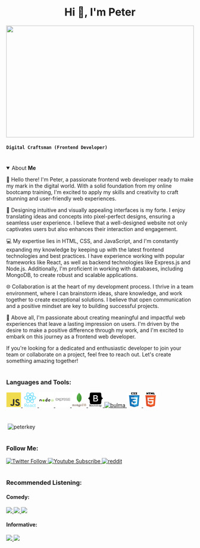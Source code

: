 <h1 align="center">Hi 👋, I'm Peter</h1>

<img src="https://media4.giphy.com/media/dw36yjtOAtuSZyxEJG/giphy.gif" width="100%" height="300">

**`Digital Craftsman (Frontend Developer)`**

#

<details open>
  <summary>About <strong>Me</strong></summary>


<p> 👋 Hello there! I'm Peter, a passionate frontend web developer ready to make my mark in the digital world. With a solid foundation from my online bootcamp training, I'm excited to apply my skills and creativity to craft stunning and user-friendly web experiences.

🎨 Designing intuitive and visually appealing interfaces is my forte. I enjoy translating ideas and concepts into pixel-perfect designs, ensuring a seamless user experience. I believe that a well-designed website not only captivates users but also enhances their interaction and engagement.

💻 My expertise lies in HTML, CSS, and JavaScript, and I'm constantly expanding my knowledge by keeping up with the latest frontend technologies and best practices. I have experience working with popular frameworks like React, as well as backend technologies like Express.js and Node.js. Additionally, I'm proficient in working with databases, including MongoDB, to create robust and scalable applications.

🌐 Collaboration is at the heart of my development process. I thrive in a team environment, where I can brainstorm ideas, share knowledge, and work together to create exceptional solutions. I believe that open communication and a positive mindset are key to building successful projects.

🌟 Above all, I'm passionate about creating meaningful and impactful web experiences that leave a lasting impression on users. I'm driven by the desire to make a positive difference through my work, and I'm excited to embark on this journey as a frontend web developer.

If you're looking for a dedicated and enthusiastic developer to join your team or collaborate on a project, feel free to reach out. Let's create something amazing together! </p>

</details>

#

<h3 align="left">Languages and Tools:</h3>
<p align="left"> 
  <a href="https://developer.mozilla.org/en-US/docs/Web/JavaScript" target="_blank" rel="noreferrer"> <img src="https://raw.githubusercontent.com/devicons/devicon/master/icons/javascript/javascript-original.svg" alt="javascript" width="40" height="40"/> </a>
  <a href="https://reactjs.org/" target="_blank" rel="noreferrer"> <img src="https://raw.githubusercontent.com/devicons/devicon/master/icons/react/react-original-wordmark.svg" alt="react" width="40" height="40"/> </a> 
  <a href="https://nodejs.org" target="_blank" rel="noreferrer"> <img src="https://raw.githubusercontent.com/devicons/devicon/master/icons/nodejs/nodejs-original-wordmark.svg" alt="nodejs" width="40" height="40"/> </a> 
  <a href="https://expressjs.com" target="_blank" rel="noreferrer"> <img src="https://raw.githubusercontent.com/devicons/devicon/master/icons/express/express-original-wordmark.svg" alt="express" width="40" height="40"/> </a> 
  <a href="https://www.mongodb.com/" target="_blank" rel="noreferrer"> <img src="https://raw.githubusercontent.com/devicons/devicon/master/icons/mongodb/mongodb-original-wordmark.svg" alt="mongodb" width="40" height="40"/> </a> 
  <a href="https://getbootstrap.com" target="_blank" rel="noreferrer"> <img src="https://raw.githubusercontent.com/devicons/devicon/master/icons/bootstrap/bootstrap-plain-wordmark.svg" alt="bootstrap" width="40" height="40"/> </a> 
  <a href="https://bulma.io/" target="_blank" rel="noreferrer"> <img src="https://raw.githubusercontent.com/gilbarbara/logos/804dc257b59e144eaca5bc6ffd16949752c6f789/logos/bulma.svg" alt="bulma" width="40" height="40"/> </a> 
  <a href="https://www.w3schools.com/css/" target="_blank" rel="noreferrer"> <img src="https://raw.githubusercontent.com/devicons/devicon/master/icons/css3/css3-original-wordmark.svg" alt="css3" width="40" height="40"/> </a> 
  <a href="https://www.w3.org/html/" target="_blank" rel="noreferrer"> <img src="https://raw.githubusercontent.com/devicons/devicon/master/icons/html5/html5-original-wordmark.svg" alt="html5" width="40" height="40"/> </a>   
</p>

#

<p>&nbsp;<img align="center" src="https://github-readme-stats.vercel.app/api?username=peterkey&theme=github_dark&show_icons=true&locale=en" alt="peterkey" /></p>

#

<h3>Follow Me:</h3>
<p align="left">
  <a href="https://twitter.com/MrPK3y">
    <img alt="Twitter Follow" title="Follow me on twitter" src="https://img.shields.io/twitter/follow/mrpk3y?label=Follow%20Peter&style=for-the-badge&logo=twitter&color=%231DA1F2">
  </a>
  <a href="https://www.youtube.com/channel/UC3qThZxR4BEwZkIscVh6Exg?sub_confirmation=1">
    <img alt="Youtube Subscribe" title="Subscribe to my Youtube Channel" src="https://img.shields.io/youtube/channel/subscribers/UC3qThZxR4BEwZkIscVh6Exg?style=for-the-badge&logo=youtube&label=Subscribe%20To%20Peter&color=%23FF0000">
  </a>
  <a href="https://www.reddit.com/user/TheMightyReptar">
    <img alt="reddit" title="Follow me on reddit" src="https://img.shields.io/reddit/user-karma/combined/TheMIghtyReptar?style=for-the-badge&logo=reddit&label=Peter's%20Karma&color=%23FF4500">
  </a>
</p>

#

<h3>Recommended Listening:</h3>
<h4>Comedy:</h4>
<p>
  <a href="https://www.youtube.com/@HaveAWordPod">
    <img src="https://clientresponse.net/services/landing/assets/companies/haveaword/brand/logo" width="33%" height"33%">
  </a>
  <a href="https://www.youtube.com/@TheoVon">
    <img src="https://megaphone.imgix.net/podcasts/77b32ce4-b2db-11ed-9447-83efd7382a7a/image/image.jpg?ixlib=rails-4.3.1&max-w=3000&max-h=3000&fit=crop&auto=format,compress" width="33%" height"33%">
  </a>
  <a href="https://www.youtube.com/channel/UC4fZeoNxAXfbIpT3swsVh9w">
    <img src="https://yt3.googleusercontent.com/ytc/AGIKgqMd38OSJAGbFw43ab-cfFAIB9omtgIL0iEFKn8w=s900-c-k-c0x00ffffff-no-rj" width="33%" height"33%">
  </a>
</p>
<h4>Informative:</h4>
<p>
  <a href="https://www.youtube.com/@hubermanlab">
    <img src="https://i.scdn.co/image/ab6765630000ba8aaa4830256e4b613f07287208" width="33%" height"33%">
  </a>
  <a href="https://www.youtube.com/@TheDiaryOfACEO">
    <img src="https://stevenbartlett.com/wp-content/uploads/2021/12/DiaryofaCEO.jpg" width="33%" height"33%">
  </a>
</p>
